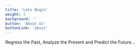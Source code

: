 ```yaml
---
title: 'Lets Begin'
weight: 2
background: ''
button: 'About Us'
buttonLink: 'about'
---
```


Regress the Past, Analyze the Present and Predict the Future...
